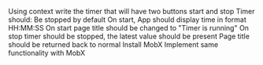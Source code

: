Using context write the timer that will have two buttons
start and stop
Timer should:
Be stopped by default
On start, App should display time in format HH:MM:SS
On start page title should be changed to "Timer is running"
On stop timer should be stopped, the latest value should be present
Page title should be returned back to normal
Install MobX
Implement same functionality with MobX
